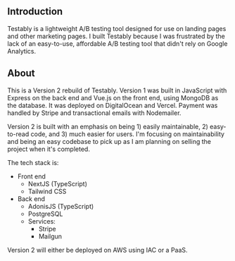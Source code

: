 ## Introduction

Testably is a lightweight A/B testing tool designed for use on landing pages and other marketing pages. I built Testably because I was frustrated by the lack of an easy-to-use, affordable A/B testing tool that didn't rely on Google Analytics.

## About
This is a Version 2 rebuild of Testably. Version 1 was built in JavaScript with Express on the back end and Vue.js on the front end, using MongoDB as the database. It was deployed on DigitalOcean and Vercel. Payment was handled by Stripe and transactional emails with Nodemailer.

Version 2 is built with an emphasis on being 1) easily maintainable, 2) easy-to-read code, and 3) much easier for users. I'm focusing on maintainability and being an easy codebase to pick up as I am planning on selling the project when it's completed.

The tech stack is:

 - Front end
	 - NextJS (TypeScript)
	 - Tailwind CSS
- Back end
	- AdonisJS (TypeScript)
	- PostgreSQL
	- Services:
		- Stripe
		- Mailgun

Version 2 will either be deployed on AWS using IAC or a PaaS.
